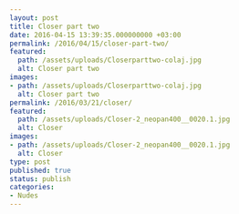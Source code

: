 ```yaml
---
layout: post
title: Closer part two
date: 2016-04-15 13:39:35.000000000 +03:00
permalink: /2016/04/15/closer-part-two/
featured:
  path: /assets/uploads/Closerparttwo-colaj.jpg
  alt: Closer part two
images:
- path: /assets/uploads/Closerparttwo-colaj.jpg
  alt: Closer part two
permalink: /2016/03/21/closer/
featured:
  path: /assets/uploads/Closer-2_neopan400__0020.1.jpg
  alt: Closer
images:
- path: /assets/uploads/Closer-2_neopan400__0020.1.jpg
  alt: Closer
type: post
published: true
status: publish
categories:
- Nudes
---
```

